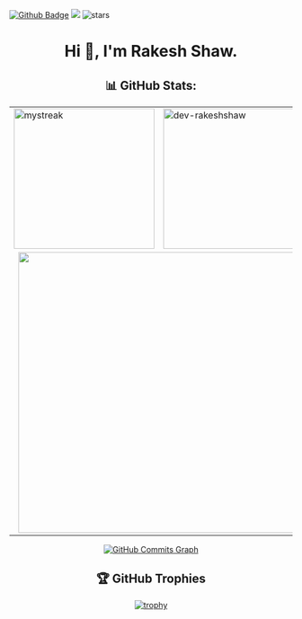 [![Github Badge](https://img.shields.io/badge/GitHub-100000?style=for-the-badge&logo=github&logoColor=white)](https://github.com/dev-rakeshshaw)
![](https://komarev.com/ghpvc/?username=dev-rakeshshaw)
<img src="https://img.shields.io/github/stars/dev-rakeshshaw?label=Stars" alt="stars">


<h1 align="center">Hi 👋, I'm Rakesh Shaw.</h1>

<h2 align="center">📊 GitHub Stats:</h2>
  <div align="center">
    <table>
    <tr>
        <td width="25%">
            <img src="https://github-readme-streak-stats.herokuapp.com/?user=dev-rakeshshaw&theme=tokyonight" alt="mystreak" height="250"/>
        </td>
        <td width="25%">
            <img src="https://github-readme-stats.vercel.app/api?username=dev-rakeshshaw&show_icons=true&locale=en&theme=tokyonight" alt="dev-rakeshshaw" height="250"/>
        </td>
    </tr>
    <tr>
        <td align="center" colspan="2">
            <img src="https://github-readme-stats.vercel.app/api/top-langs/?username=dev-rakeshshaw&count_private=true&langs_count=7&theme=tokyonight&layout=compact" width="500"/>
        </td>
    </tr>
    </table>
    <a href="http://www.github.com/dev-rakeshshaw"><img src="https://github-readme-activity-graph.cyclic.app/graph?username=dev-rakeshshaw&theme=merko&bg_color=1A1B27&color=ffffff&line=0891b2&point=ffffff&area_color=1c1917&area=true&hide_border=true&custom_title=GitHub%20Commits%20Graph" alt="GitHub Commits Graph"/></a>

## 🏆 GitHub Trophies
[![trophy](https://github-profile-trophy.vercel.app/?username=dev-rakeshshaw&theme=dracula&column=-1)](https://github.com/ryo-ma/github-profile-trophy)
  </div>

    
  

